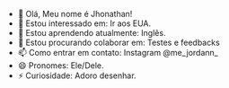 - 👋 Olá, Meu nome é Jhonathan!          
- 👀 Estou interessado em: Ir aos EUA.
- 🌱 Estou aprendendo atualmente: Inglês.
- 💞️ Estou procurando colaborar em: Testes e feedbacks
- 📫 Como entrar em contato: Instagram @me_jordann_
- 😄 Pronomes: Ele/Dele.
- ⚡ Curiosidade: Adoro desenhar.

<!---
jhonathanws/jhonathanws is a ✨ special ✨ repository because its `README.md` (this file) appears on your GitHub profile.
You can click the Preview link to take a look at your changes.
--->
